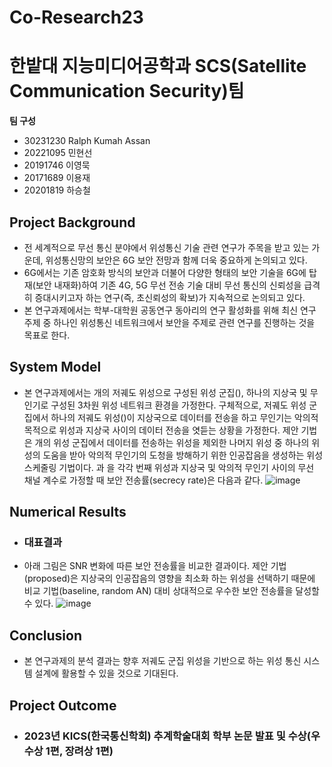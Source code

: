 # Co-Research23
# 한밭대 지능미디어공학과 SCS(Satellite Communication Security)팀

**팀 구성**
- 30231230 Ralph Kumah Assan
- 20221095 민현선
- 20191746 이영묵
- 20171689 이용재
- 20201819 하승철

## Project Background
- 전 세계적으로 무선 통신 분야에서 위성통신 기술 관련 연구가 주목을 받고 있는 가운데, 위성통신망의 보안은 6G 보안 전망과 함께 더욱 중요하게 논의되고 있다.
- 6G에서는 기존 암호화 방식의 보안과 더불어 다양한 형태의 보안 기술을 6G에 탑재(보안 내재화)하여 기존 4G, 5G 무선 전송 기술 대비 무선 통신의 신뢰성을 급격히 증대시키고자 하는 연구(즉, 초신뢰성의 확보)가 지속적으로 논의되고 있다.
- 본 연구과제에서는 학부-대학원 공동연구 동아리의 연구 활성화를 위해 최신 연구 주제 중 하나인 위성통신 네트워크에서 보안을 주제로 관련 연구를 진행하는 것을 목표로 한다.
  
## System Model
- 본 연구과제에서는 개의 저궤도 위성으로 구성된 위성 군집(), 하나의 지상국 및 무인기로 구성된 3차원 위성 네트워크 환경을 가정한다. 구체적으로, 저궤도 위성 군집에서 하나의 저궤도 위성()이 지상국으로 데이터를 전송을 하고 무인기는 악의적 목적으로 위성과 지상국 사이의 데이터 전송을 엿듣는 상황을 가정한다. 제안 기법은 개의 위성 군집에서 데이터를 전송하는 위성을 제외한 나머지 위성 중 하나의 위성의 도움을 받아 악의적 무인기의 도청을 방해하기 위한 인공잡음을 생성하는 위성 스케줄링 기법이다. 과 을 각각 번째 위성과 지상국 및 악의적 무인기 사이의 무선 채널 계수로 가정할 때 보안 전송률(secrecy rate)은 다음과 같다. ![image](https://github.com/HBNU-SWUNIV/Co-Research23-scs/assets/25785561/615d5798-89af-43aa-b351-fd95308212c6)

## Numerical Results
- ### 대표결과
- 아래 그림은 SNR 변화에 따른 보안 전송률을 비교한 결과이다. 제안 기법(proposed)은 지상국의 인공잡음의 영향을 최소화 하는 위성을 선택하기 때문에 비교 기법(baseline, random AN) 대비 상대적으로 우수한 보안 전송률을 달성할 수 있다. 
![image](https://github.com/HBNU-SWUNIV/Co-Research23-scs/assets/25785561/0ba34884-4556-4180-b307-55921fec31a1)

## Conclusion
- 본 연구과제의 분석 결과는 향후 저궤도 군집 위성을 기반으로 하는 위성 통신 시스템 설계에 활용할 수 있을 것으로 기대된다.
  
## Project Outcome
- ### 2023년 KICS(한국통신학회) 추계학술대회 학부 논문 발표 및 수상(우수상 1편, 장려상 1편)
